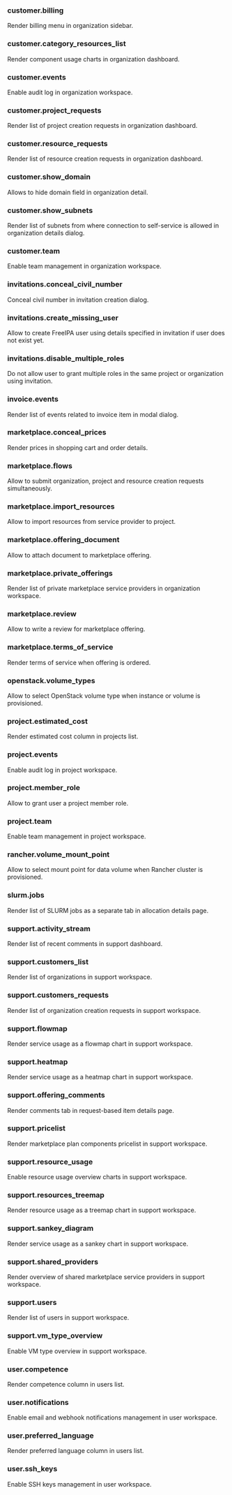 ### customer.billing

Render billing menu in organization sidebar.

### customer.category_resources_list

Render component usage charts in organization dashboard.

### customer.events

Enable audit log in organization workspace.

### customer.project_requests

Render list of project creation requests in organization dashboard.

### customer.resource_requests

Render list of resource creation requests in organization dashboard.

### customer.show_domain

Allows to hide domain field in organization detail.

### customer.show_subnets

Render list of subnets from where connection to self-service is allowed in organization details dialog.

### customer.team

Enable team management in organization workspace.

### invitations.conceal_civil_number

Conceal civil number in invitation creation dialog.

### invitations.create_missing_user

Allow to create FreeIPA user using details specified in invitation if user does not exist yet.

### invitations.disable_multiple_roles

Do not allow user to grant multiple roles in the same project or organization using invitation.

### invoice.events

Render list of events related to invoice item in modal dialog.

### marketplace.conceal_prices

Render prices in shopping cart and order details.

### marketplace.flows

Allow to submit organization, project and resource creation requests simultaneously.

### marketplace.import_resources

Allow to import resources from service provider to project.

### marketplace.offering_document

Allow to attach document to marketplace offering.

### marketplace.private_offerings

Render list of private marketplace service providers in organization workspace.

### marketplace.review

Allow to write a review for marketplace offering.

### marketplace.terms_of_service

Render terms of service when offering is ordered.

### openstack.volume_types

Allow to select OpenStack volume type when instance or volume is provisioned.

### project.estimated_cost

Render estimated cost column in projects list.

### project.events

Enable audit log in project workspace.

### project.member_role

Allow to grant user a project member role.

### project.team

Enable team management in project workspace.

### rancher.volume_mount_point

Allow to select mount point for data volume when Rancher cluster is provisioned.

### slurm.jobs

Render list of SLURM jobs as a separate tab in allocation details page.

### support.activity_stream

Render list of recent comments in support dashboard.

### support.customers_list

Render list of organizations in support workspace.

### support.customers_requests

Render list of organization creation requests in support workspace.

### support.flowmap

Render service usage as a flowmap chart in support workspace.

### support.heatmap

Render service usage as a heatmap chart in support workspace.

### support.offering_comments

Render comments tab in request-based item details page.

### support.pricelist

Render marketplace plan components pricelist in support workspace.

### support.resource_usage

Enable resource usage overview charts in support workspace.

### support.resources_treemap

Render resource usage as a treemap chart in support workspace.

### support.sankey_diagram

Render service usage as a sankey chart in support workspace.

### support.shared_providers

Render overview of shared marketplace service providers in support workspace.

### support.users

Render list of users in support workspace.

### support.vm_type_overview

Enable VM type overview in support workspace.

### user.competence

Render competence column in users list.

### user.notifications

Enable email and webhook notifications management in user workspace.

### user.preferred_language

Render preferred language column in users list.

### user.ssh_keys

Enable SSH keys management in user workspace.
